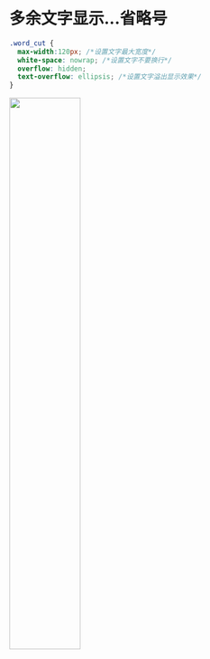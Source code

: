 # 多余文字显示...省略号

```css
.word_cut {
  max-width:120px; /*设置文字最大宽度*/
  white-space: nowrap; /*设置文字不要换行*/
  overflow: hidden;
  text-overflow: ellipsis; /*设置文字溢出显示效果*/
}
```
<img src="/images/Staticpages/010.png" style="width: 50%; display: block;">